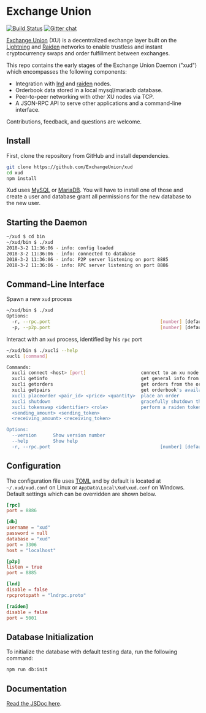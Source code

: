 # Exchange Union

[![Build Status](https://travis-ci.org/ExchangeUnion/xud.svg?branch=master)](https://travis-ci.org/ExchangeUnion/xud) [![Gitter chat](https://img.shields.io/badge/chat-on%20gitter-rose.svg)](https://gitter.im/exchangeunion/Lobby)

[Exchange Union](https://www.exchangeunion.com/) (XU) is a decentralized exchange layer built on the [Lightning](http://lightning.network/) and [Raiden](https://raiden.network/) networks to enable trustless and instant cryptocurrency swaps and order fulfillment between exchanges.

This repo contains the early stages of the Exchange Union Daemon ("xud") which encompasses the following components:

* Integration with [lnd](https://github.com/lightningnetwork/lnd) and [raiden](https://github.com/raiden-network/raiden) nodes.
* Orderbook data stored in a local mysql/mariadb database.
* Peer-to-peer networking with other XU nodes via TCP.
* A JSON-RPC API to serve other applications and a command-line interface.

Contributions, feedback, and questions are welcome.

## Install

First, clone the repository from GitHub and install dependencies.

```bash
git clone https://github.com/ExchangeUnion/xud
cd xud
npm install
```

Xud uses [MySQL](https://www.mysql.com/) or [MariaDB](https://mariadb.org/). You will have to install one of those and create a user and database grant all permissions for the new database to the new user.

## Starting the Daemon

```bash
~/xud $ cd bin
~/xud/bin $ ./xud
2018-3-2 11:36:06 - info: config loaded
2018-3-2 11:36:06 - info: connected to database
2018-3-2 11:36:06 - info: P2P server listening on port 8885
2018-3-2 11:36:06 - info: RPC server listening on port 8886
```

## Command-Line Interface

Spawn a new `xud` process

```bash
~/xud/bin $ ./xud 
Options:
  -r, --rpc.port                                        [number] [default: 8886]
  -p, --p2p.port                                        [number] [default: 8885] 
```

Interact with an `xud` process, identified by his `rpc` port
```bash
~/xud/bin $ ./xucli --help
xucli [command]

Commands:
  xucli connect <host> [port]                    connect to an xu node
  xucli getinfo                                  get general info from the xud node
  xucli getorders                                get orders from the orderbook
  xucli getpairs                                 get orderbook's available pairs
  xucli placeorder <pair_id> <price> <quantity>  place an order
  xucli shutdown                                 gracefully shutdown the xud node
  xucli tokenswap <identifier> <role>            perform a raiden token swap
  <sending_amount> <sending_token>
  <receiving_amount> <receiving_token>

Options:
  --version      Show version number                                   [boolean]
  --help         Show help                                             [boolean]
  -r, --rpc.port                                        [number] [default: 8886]
```

## Configuration

The configuration file uses [TOML](https://github.com/toml-lang/toml) and by default is located at  `~/.xud/xud.conf` on Linux or `AppData\Local\Xud\xud.conf` on Windows. Default settings which can be overridden are shown below.

```toml
[rpc]
port = 8886

[db]
username = "xud"
password = null
database = "xud"
port = 3306
host = "localhost"

[p2p]
listen = true
port = 8885

[lnd]
disable = false
rpcprotopath = "lndrpc.proto"

[raiden]
disable = false
port = 5001
```


## Database Initialization

To initialize the database with default testing data, run the following command:

```bash
npm run db:init
```

## Documentation

[Read the JSDoc here](doc/jsdoc.md).
